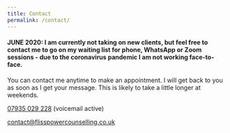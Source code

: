```yaml
---
title: Contact
permalink: /contact/
---
```

<!-- Contact -->

#### JUNE 2020: I am currently not taking on new clients, but feel free to contact me to go on my waiting list for phone, WhatsApp or Zoom sessions - due to the coronavirus pandemic I am not working face-to-face.


You can contact me anytime to make an appointment. I will get back to you as soon as I get your message. This is likely to take a little longer at weekends. 

<i class="fa fa-phone"></i> <a href="tel:+44-7935-029-228">07935 029 228</a> (voicemail active)

<i class="fa fa-envelope"></i> <a href="mailto:contact@flisspowercounselling.co.uk">contact@flisspowercounselling.co.uk</a>
					
			
